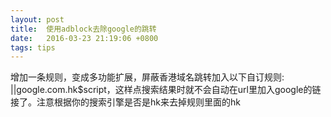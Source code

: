 ```yaml
---
layout: post
title:  使用adblock去除google的跳转
date:   2016-03-23 21:19:06 +0800
tags: tips
---
```

增加一条规则，变成多功能扩展，屏蔽香港域名跳转加入以下自订规则: ||google.com.hk$script，这样点搜索结果时就不会自动在url里加入google的链接了。注意根据你的搜索引擎是否是hk来去掉规则里面的hk